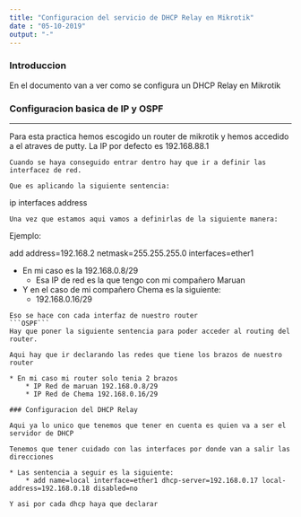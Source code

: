 ```yaml
---
title: "Configuracion del servicio de DHCP Relay en Mikrotik"
date : "05-10-2019"
output: "-"
---
```


### Introduccion
En el documento van a ver como se configura un DHCP Relay en Mikrotik

### Configuracion basica de IP y OSPF

___
Para esta practica hemos escogido un router de mikrotik y hemos accedido a el atraves de putty.
La IP por defecto es 192.168.88.1

```
Cuando se haya conseguido entrar dentro hay que ir a definir las interfacez de red.

Que es aplicando la siguiente sentencia:
```
ip interfaces address
```
Una vez que estamos aqui vamos a definirlas de la siguiente manera:
```
Ejemplo:

add address=192.168.2 netmask=255.255.255.0 interfaces=ether1
* En mi caso es la 192.168.0.8/29
    * Esa IP de red es la que tengo con mi compañero Maruan
* Y en el caso de mi compañero Chema es la siguiente:
    * 192.168.0.16/29
```
Eso se hace con cada interfaz de nuestro router
```OSPF```
Hay que poner la siguiente sentencia para poder acceder al routing del router.

Aqui hay que ir declarando las redes que tiene los brazos de nuestro router

* En mi caso mi router solo tenia 2 brazos
    * IP Red de maruan 192.168.0.8/29
    * IP Red de Chema 192.168.0.16/29

### Configuracion del DHCP Relay

Aqui ya lo unico que tenemos que tener en cuenta es quien va a ser el servidor de DHCP

Tenemos que tener cuidado con las interfaces por donde van a salir las direcciones

* Las sentencia a seguir es la siguiente:
    * add name=local interface=ether1 dhcp-server=192.168.0.17 local-address=192.168.0.18 disabled=no

Y asi por cada dhcp haya que declarar
